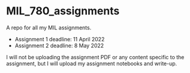 # MIL_780_assignments
A repo for all my MIL assignments.

- Assignment 1 deadline: 11 April 2022
- Assignment 2 deadline: 8 May 2022

I will not be uploading the assignment PDF or any content specific to the assignment, but I will upload my assignment notebooks and write-up.
